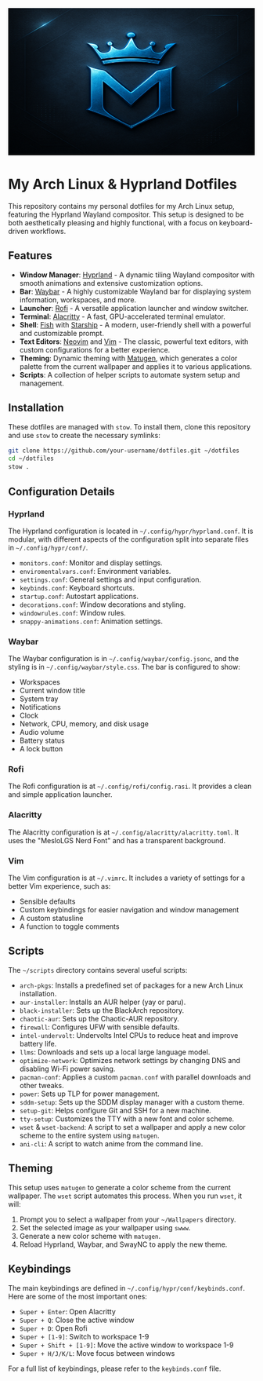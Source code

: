 <img src="png/logo.png" alt="Logo" width="600" height="300" />

# My Arch Linux & Hyprland Dotfiles

This repository contains my personal dotfiles for my Arch Linux setup, featuring the Hyprland Wayland compositor. This setup is designed to be both aesthetically pleasing and highly functional, with a focus on keyboard-driven workflows.

## Features

- **Window Manager**: [Hyprland](https://hyprland.org/) - A dynamic tiling Wayland compositor with smooth animations and extensive customization options.
- **Bar**: [Waybar](https://github.com/Alexays/Waybar) - A highly customizable Wayland bar for displaying system information, workspaces, and more.
- **Launcher**: [Rofi](https://github.com/davatorium/rofi) - A versatile application launcher and window switcher.
- **Terminal**: [Alacritty](https://github.com/alacritty/alacritty) - A fast, GPU-accelerated terminal emulator.
- **Shell**: [Fish](https://fishshell.com/) with [Starship](https://starship.rs/) - A modern, user-friendly shell with a powerful and customizable prompt.
- **Text Editors**: [Neovim](https://neovim.io/) and [Vim](https://www.vim.org/) - The classic, powerful text editors, with custom configurations for a better experience.
- **Theming**: Dynamic theming with [Matugen](https://github.com/InioX/matugen), which generates a color palette from the current wallpaper and applies it to various applications.
- **Scripts**: A collection of helper scripts to automate system setup and management.

## Installation

These dotfiles are managed with `stow`. To install them, clone this repository and use `stow` to create the necessary symlinks:

```bash
git clone https://github.com/your-username/dotfiles.git ~/dotfiles
cd ~/dotfiles
stow .
```

## Configuration Details

### Hyprland

The Hyprland configuration is located in `~/.config/hypr/hyprland.conf`. It is modular, with different aspects of the configuration split into separate files in `~/.config/hypr/conf/`.

- `monitors.conf`: Monitor and display settings.
- `enviromentalvars.conf`: Environment variables.
- `settings.conf`: General settings and input configuration.
- `keybinds.conf`: Keyboard shortcuts.
- `startup.conf`: Autostart applications.
- `decorations.conf`: Window decorations and styling.
- `windowrules.conf`: Window rules.
- `snappy-animations.conf`: Animation settings.

### Waybar

The Waybar configuration is in `~/.config/waybar/config.jsonc`, and the styling is in `~/.config/waybar/style.css`. The bar is configured to show:

- Workspaces
- Current window title
- System tray
- Notifications
- Clock
- Network, CPU, memory, and disk usage
- Audio volume
- Battery status
- A lock button

### Rofi

The Rofi configuration is at `~/.config/rofi/config.rasi`. It provides a clean and simple application launcher.

### Alacritty

The Alacritty configuration is at `~/.config/alacritty/alacritty.toml`. It uses the "MesloLGS Nerd Font" and has a transparent background.

### Vim

The Vim configuration is at `~/.vimrc`. It includes a variety of settings for a better Vim experience, such as:

- Sensible defaults
- Custom keybindings for easier navigation and window management
- A custom statusline
- A function to toggle comments

## Scripts

The `~/scripts` directory contains several useful scripts:

- `arch-pkgs`: Installs a predefined set of packages for a new Arch Linux installation.
- `aur-installer`: Installs an AUR helper (yay or paru).
- `black-installer`: Sets up the BlackArch repository.
- `chaotic-aur`: Sets up the Chaotic-AUR repository.
- `firewall`: Configures UFW with sensible defaults.
- `intel-undervolt`: Undervolts Intel CPUs to reduce heat and improve battery life.
- `llms`: Downloads and sets up a local large language model.
- `optimize-network`: Optimizes network settings by changing DNS and disabling Wi-Fi power saving.
- `pacman-conf`: Applies a custom `pacman.conf` with parallel downloads and other tweaks.
- `power`: Sets up TLP for power management.
- `sddm-setup`: Sets up the SDDM display manager with a custom theme.
- `setup-git`: Helps configure Git and SSH for a new machine.
- `tty-setup`: Customizes the TTY with a new font and color scheme.
- `wset` & `wset-backend`: A script to set a wallpaper and apply a new color scheme to the entire system using `matugen`.
- `ani-cli`: A script to watch anime from the command line.

## Theming

This setup uses `matugen` to generate a color scheme from the current wallpaper. The `wset` script automates this process. When you run `wset`, it will:

1.  Prompt you to select a wallpaper from your `~/Wallpapers` directory.
2.  Set the selected image as your wallpaper using `swww`.
3.  Generate a new color scheme with `matugen`.
4.  Reload Hyprland, Waybar, and SwayNC to apply the new theme.

## Keybindings

The main keybindings are defined in `~/.config/hypr/conf/keybinds.conf`. Here are some of the most important ones:

- `Super + Enter`: Open Alacritty
- `Super + Q`: Close the active window
- `Super + D`: Open Rofi
- `Super + [1-9]`: Switch to workspace 1-9
- `Super + Shift + [1-9]`: Move the active window to workspace 1-9
- `Super + H/J/K/L`: Move focus between windows

For a full list of keybindings, please refer to the `keybinds.conf` file.
